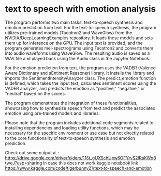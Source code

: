# text to speech with emotion analysis
The program performs two main tasks: text-to-speech synthesis and emotion prediction from text.
For the text-to-speech synthesis, the program utilizes pre-trained models (Tacotron2 and WaveGlow) from the NVIDIA/DeepLearningExamples repository. It loads these models and sets them up for inference on the GPU. The input text is provided, and the program generates mel-spectrograms using Tacotron2 and converts them into audio waveforms using WaveGlow. The resulting audio is saved as a WAV file and played back using the Audio class in the Jupyter Notebook.

For the emotion prediction from text, the program uses the VADER (Valence Aware Dictionary and sEntiment Reasoner) library. It installs the library and imports the SentimentIntensityAnalyzer class. The predict_emotion function is defined, which takes the input text, calculates sentiment scores using the VADER analyzer, and predicts the emotion as "positive," "negative," or "neutral" based on the scores.

The program demonstrates the integration of these functionalities, showcasing how to synthesize speech from text and predict the associated emotion using pre-trained models and libraries.

Please note that the program includes additional code segments related to installing dependencies and loading utility functions, which may be necessary for the specific environment or use case but not directly related to the core functionality of text-to-speech synthesis and emotion prediction.


Check out some output at : https://drive.google.com/drive/folders/116t_gUXSchUpw6OFYrvS2iRaKWq8tweJ?usp=sharing
In case this does not work kaggle notebook link : https://www.kaggle.com/code/tigerbunny21/text-to-speech-and-emotion
